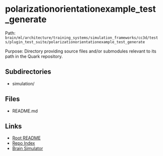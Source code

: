 # polarizationorientationexample_test_generate

Path: `brain/ml/architecture/training_systems/simulation_frameworks/cc3d/tests/plugin_test_suite/polarizationorientationexample_test_generate`

Purpose: Directory providing source files and/or submodules relevant to its path in the Quark repository.

## Subdirectories
- simulation/

## Files
- README.md

## Links
- [Root README](../../../../../../../../README.md)
- [Repo Index](../../../../../../../../repo_index.json)
- [Brain Simulator](../../../../../../../../brain/architecture/brain_simulator.py)
